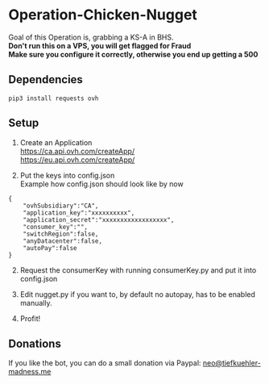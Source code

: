 # Operation-Chicken-Nugget

Goal of this Operation is, grabbing a KS-A in BHS.<br />
**Don't run this on a VPS, you will get flagged for Fraud**<br />
**Make sure you configure it correctly, otherwise you end up getting a 500**

## Dependencies

```
pip3 install requests ovh
```

## Setup

1. Create an Application<br />
https://ca.api.ovh.com/createApp/<br />
https://eu.api.ovh.com/createApp/<br />

2. Put the keys into config.json<br />
Example how config.json should look like by now <br />

```
{
    "ovhSubsidiary":"CA",
    "application_key":"xxxxxxxxxx",
    "application_secret":"xxxxxxxxxxxxxxxxxx",
    "consumer_key":"",
    "switchRegion":false,
    "anyDatacenter":false,
    "autoPay":false
}
```

2. Request the consumerKey with running consumerKey.py and put it into config.json <br />

3. Edit nugget.py if you want to, by default no autopay, has to be enabled manually.<br />

4. Profit! <br />

## Donations

If you like the bot, you can do a small donation via Paypal: neo@tiefkuehler-madness.me